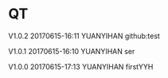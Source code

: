 # QT


V1.0.2 20170615-16:11 YUANYIHAN github:test

V1.0.1 20170615-16:10 YUANYIHAN ser
 
V1.0.0 20170615-17:13 YUANYIHAN firstYYH


